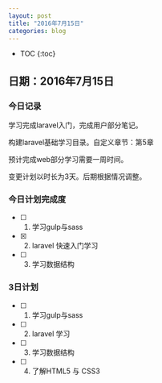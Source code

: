 ```yaml
---
layout: post
title: "2016年7月15日"
categories: blog
---
```


* TOC
{:toc}

## 日期：2016年7月15日

### 今日记录

学习完成laravel入门，完成用户部分笔记。

构建laravel基础学习目录。自定义章节：第5章

预计完成web部分学习需要一周时间。

变更计划以时长为3天。后期根据情况调整。

### 今日计划完成度

- [ ] 1. 学习gulp与sass

- [X] 2. laravel 快速入门学习

- [ ] 3. 学习数据结构

### 3日计划

- [ ] 1. 学习gulp与sass

- [ ] 2. laravel 学习

- [ ] 3. 学习数据结构

- [ ] 4. 了解HTML5 与 CSS3